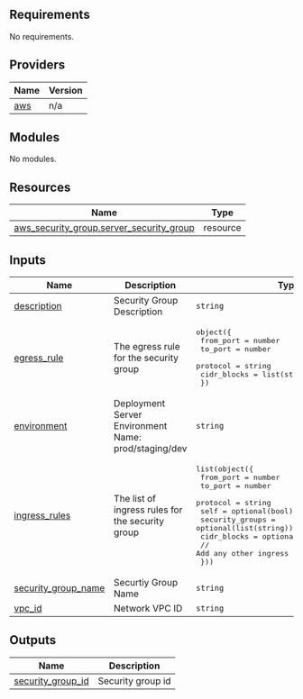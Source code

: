 <!-- BEGIN_TF_DOCS -->
## Requirements

No requirements.

## Providers

| Name | Version |
|------|---------|
| <a name="provider_aws"></a> [aws](#provider\_aws) | n/a |

## Modules

No modules.

## Resources

| Name | Type |
|------|------|
| [aws_security_group.server_security_group](https://registry.terraform.io/providers/hashicorp/aws/latest/docs/resources/security_group) | resource |

## Inputs

| Name | Description | Type | Default | Required |
|------|-------------|------|---------|:--------:|
| <a name="input_description"></a> [description](#input\_description) | Security Group Description | `string` | `""` | no |
| <a name="input_egress_rule"></a> [egress\_rule](#input\_egress\_rule) | The egress rule for the security group | <pre>object({<br>    from_port   = number<br>    to_port     = number<br>    protocol    = string<br>    cidr_blocks = list(string)<br>  })</pre> | n/a | yes |
| <a name="input_environment"></a> [environment](#input\_environment) | Deployment Server Environment Name: prod/staging/dev | `string` | n/a | yes |
| <a name="input_ingress_rules"></a> [ingress\_rules](#input\_ingress\_rules) | The list of ingress rules for the security group | <pre>list(object({<br>    from_port       = number<br>    to_port         = number<br>    protocol        = string<br>    self            = optional(bool)<br>    security_groups = optional(list(string))<br>    cidr_blocks     = optional(list(string))<br>    // Add any other ingress rule attributes here<br>  }))</pre> | n/a | yes |
| <a name="input_security_group_name"></a> [security\_group\_name](#input\_security\_group\_name) | Securtiy Group Name | `string` | n/a | yes |
| <a name="input_vpc_id"></a> [vpc\_id](#input\_vpc\_id) | Network VPC ID | `string` | n/a | yes |

## Outputs

| Name | Description |
|------|-------------|
| <a name="output_security_group_id"></a> [security\_group\_id](#output\_security\_group\_id) | Security group id |
<!-- END_TF_DOCS -->
